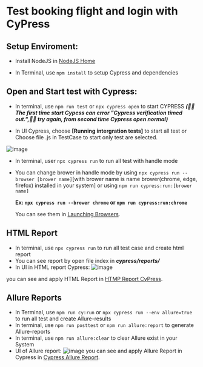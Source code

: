 # Test booking flight and login with CyPress
Setup Enviroment:
--------------
* Install NodeJS in [NodeJS Home](https://nodejs.org/)

* In Terminal, use `npm install` to setup Cypress and dependencies

Open and Start test with Cypress:
---------------
* In terminal, use `npm run test` or `npx cypress open` to start CYPRESS ***(:pray::pray:The first time start Cypess can error "Cypress verification timed out.",:fist_right::fist_right: try again, from second time Cypress open normal)*** 


* In UI Cypress, choose **[Running intergration tests]** to start all test or Choose file .js in TestCase  to start only test are selected.



![image](https://user-images.githubusercontent.com/54032190/143527129-0a4b0f16-e5ef-4802-9c65-7c89f02e7743.png)

* In terminal, user `npx cypress run` to run all test with handle mode
* You can change brower in handle mode by using `npx cypress run --browser [brower name]`[with brower name is name brower(chrome, edge, firefox) installed in your system] or using `npm run cypress:run:[brower name]`
  
  **Ex: `npx cypress run --brower chrome` or `npm run cypress:run:chrome`**
  
  You can see them in [Launching Browsers](https://docs.cypress.io/guides/guides/launching-browsers#Browsers).

HTML Report
---------------
* In terminal, use `npx cypress run` to run all test case and create html report 
* You can see report by open file index in ***cypress/reports/***
* In UI in HTML report Cypress:
![image](https://user-images.githubusercontent.com/54032190/144001156-67b41673-f431-473c-8e15-109b090ced24.png)

you can see and apply HTML Report in [HTMP Report CyPress](https://docs.cypress.io/guides/tooling/reporters#Merging-reports-across-spec-files).

Allure Reports
---------------
* In Terminal, use `npm run cy:run` or `npx cypress run --env allure=true` to run all test and create Allure-results
* In terminal, use `npm run posttest` or `npm run allure:report` to generate Allure-reports
* In terminal, use `npm run allure:clear` to clear Allure exist in your System
* UI of Allure report:
![image](https://user-images.githubusercontent.com/54032190/145239429-c8303f8c-88a4-48b5-8f76-5b2c70101a01.png)
you can see and apply Allure Report in Cypress in [Cypress Allure Report](https://github.com/Shelex/cypress-allure-plugin).
